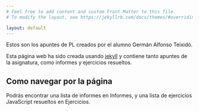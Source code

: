 ```yaml
---
# Feel free to add content and custom Front Matter to this file.
# To modify the layout, see https://jekyllrb.com/docs/themes/#overriding-theme-defaults

layout: default
---
```


Estos son los apuntes de PL creados por el alumno Germán Alfonso Teixidó.

Esta página web ha sido creada usando [jekyll](https://jekyllrb.com) y contiene tanto apuntes de la asignatura, como informes y ejercicios resueltos.

## Como navegar por la página

Podrás encontrar una lista de informes en Informes, y una lista de ejercicios JavaScript resueltos en Ejercicios.